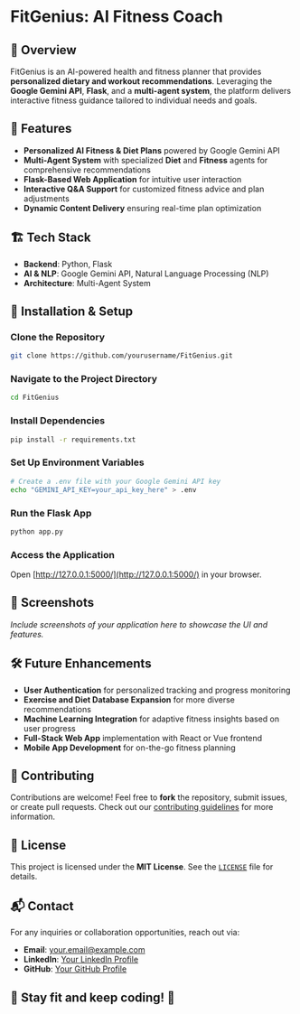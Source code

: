 # FitGenius: AI Fitness Coach

## 🌟 Overview
FitGenius is an AI-powered health and fitness planner that provides **personalized dietary and workout recommendations**. Leveraging the **Google Gemini API**, **Flask**, and a **multi-agent system**, the platform delivers interactive fitness guidance tailored to individual needs and goals.

## 🚀 Features
* **Personalized AI Fitness & Diet Plans** powered by Google Gemini API
* **Multi-Agent System** with specialized **Diet** and **Fitness** agents for comprehensive recommendations
* **Flask-Based Web Application** for intuitive user interaction
* **Interactive Q&A Support** for customized fitness advice and plan adjustments
* **Dynamic Content Delivery** ensuring real-time plan optimization

## 🏗️ Tech Stack
* **Backend**: Python, Flask
* **AI & NLP**: Google Gemini API, Natural Language Processing (NLP)
* **Architecture**: Multi-Agent System

## 🔧 Installation & Setup

### Clone the Repository
```sh
git clone https://github.com/yourusername/FitGenius.git
```

### Navigate to the Project Directory
```sh
cd FitGenius
```

### Install Dependencies
```sh
pip install -r requirements.txt
```

### Set Up Environment Variables
```sh
# Create a .env file with your Google Gemini API key
echo "GEMINI_API_KEY=your_api_key_here" > .env
```

### Run the Flask App
```sh
python app.py
```

### Access the Application
Open [http://127.0.0.1:5000/](http://127.0.0.1:5000/) in your browser.

## 📸 Screenshots
*Include screenshots of your application here to showcase the UI and features.*

## 🛠️ Future Enhancements
* **User Authentication** for personalized tracking and progress monitoring
* **Exercise and Diet Database Expansion** for more diverse recommendations
* **Machine Learning Integration** for adaptive fitness insights based on user progress
* **Full-Stack Web App** implementation with React or Vue frontend
* **Mobile App Development** for on-the-go fitness planning

## 🤝 Contributing
Contributions are welcome! Feel free to **fork** the repository, submit issues, or create pull requests. Check out our [contributing guidelines](CONTRIBUTING.md) for more information.

## 📜 License
This project is licensed under the **MIT License**. See the [`LICENSE`](LICENSE) file for details.

## 📬 Contact
For any inquiries or collaboration opportunities, reach out via:
* **Email**: your.email@example.com
* **LinkedIn**: [Your LinkedIn Profile](https://linkedin.com/in/yourprofile)
* **GitHub**: [Your GitHub Profile](https://github.com/yourusername)

## 💪 Stay fit and keep coding! 🚀
